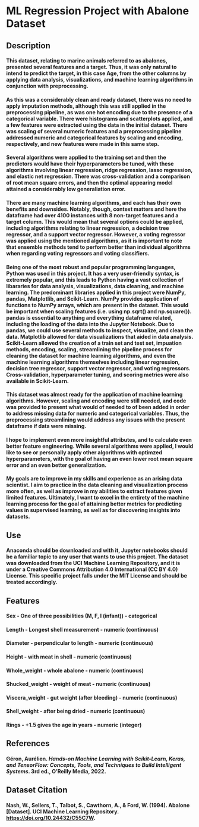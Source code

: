 # ML Regression Project with Abalone Dataset

## Description
#### This dataset, relating to marine animals referred to as abalones, presented several features and a target. Thus, it was only natural to intend to predict the target, in this case Age, from the other columns by applying data analysis, visualizations, and machine learning algorithms in conjunction with preprocessing. 

#### As this was a considerably clean and ready dataset, there was no need to apply imputation methods, although this was still applied in the preprocessing pipeline, as was one hot encoding due to the presence of a categorical variable. There were histograms and scatterplots applied, and a few features were extracted using the data in the initial dataset. There was scaling of several numeric features and a preprocessing pipeline addressed numeric and categorical features by scaling and encoding, respectively, and new features were made in this same step. 

#### Several algorithms were applied to the training set and then the predictors would have their hyperparameters be tuned, with these algorithms involving linear regression, ridge regression, lasso regression, and elastic net regression. There was cross-validation and a comparison of root mean square errors, and then the optimal appearing model attained a considerably low generaliation error.

#### There are many machine learning algorithms, and each has their own benefits and downsides. Notably, though, context matters and here the dataframe had over 4100 instances with 8 non-target features and a target column. This would mean that several options could be applied, including algorithms relating to linear regression, a decision tree regressor, and a support vector regressor. However, a voting regressor was applied using the mentioned algorithms, as it is important to note that ensemble methods tend to perform better than individual algorithms when regarding voting regressors and voting classifiers. 

#### Being one of the most robust and popular programming languages, Python was used in this project. It has a very user-friendly syntax, is extremely popular, and this leads to Python having a vast collection of libararies for data analysis, visualizations, data cleaning, and machine learning. The predominant libraries applied in this project were NumPy, pandas, Matplotlib, and Scikit-Learn. NumPy provides application of functions to NumPy arrays, which are present in the dataset. This would be important when scaling features (i.e. using np.sqrt() and np.square()). pandas is essential to anything and everything dataframe related, including the loading of the data into the Jupyter Notebook. Due to pandas, we could use several methods to inspect, visualize, and clean the data. Matplotlib allowed for data visualizations that aided in data analysis. Scikit-Learn allowed the creation of a train set and test set, impuation methods, encoding, scaling, streamlining the pipeline process for cleaning the dataset for machine learning algorithms, and even the machine learning algorithms themselves including linear regression, decision tree regressor, support vector regressor, and voting regressors. Cross-validation, hyperparameter tuning, and scoring metrics were also available in Scikit-Learn.

#### This dataset was almost ready for the application of machine learning algorithms. However, scaling and encoding were still needed, and code was provided to present what would of needed to of been added in order to address missing data for numeric and categorical variables. Thus, the preprocessing streamlining would address any issues with the present dataframe if data were missing. 

#### I hope to implement even more insightful attributes, and to calculate even better feature engineering. While several algorithms were applied, I would like to see or personally apply other algorithms with optimzed hyperparameters, with the goal of having an even lower root mean square error and an even better generalization.

#### My goals are to improve in my skills and experience as an arising data scientist. I aim to practice in the data cleaning and visualization process more often, as well as improve in my abilities to extract features given limited features. Ultimately, I want to excel in the entirety of the machine learning process for the goal of attaining better metrics for predicting values in supervised learning, as well as for discovering insights into datasets. 

## Use
#### Anaconda should be downloaded and with it, Jupyter notebooks should be a familiar topic to any user that wants to use this project. The dataset was downloaded from the UCI Machine Learning Repository, and it is under a Creative Commons Attribution 4.0 International (CC BY 4.0) License. This specific project falls under the MIT License and should be treated accordingly.

## Features
#### Sex - One of three possibilities (M, F, I (infant)) - categorical
#### Length - Longest shell measurement - numeric (continuous)
#### Diameter - perpendicular to length - numeric (continuous)
#### Height - with meat in shell - numeric (continuous)
#### Whole_weight - whole abalone - numeric (continuous)
#### Shucked_weight - weight of meat - numeric (continuous)
#### Viscera_weight - gut weight (after bleeding)	- numeric (continuous)
#### Shell_weight - after being dried	- numeric (continuous)
#### Rings - +1.5 gives the age in years - numeric (integer)

## References
#### Géron, Aurélien. *Hands-on Machine Learning with Scikit-Learn, Keras, and TensorFlow: Concepts, Tools, and Techniques to Build Intelligent Systems*. 3rd ed., O’Reilly Media, 2022.

## Dataset Citation
#### Nash, W., Sellers, T., Talbot, S., Cawthorn, A., & Ford, W. (1994). Abalone [Dataset]. UCI Machine Learning Repository. https://doi.org/10.24432/C55C7W.
